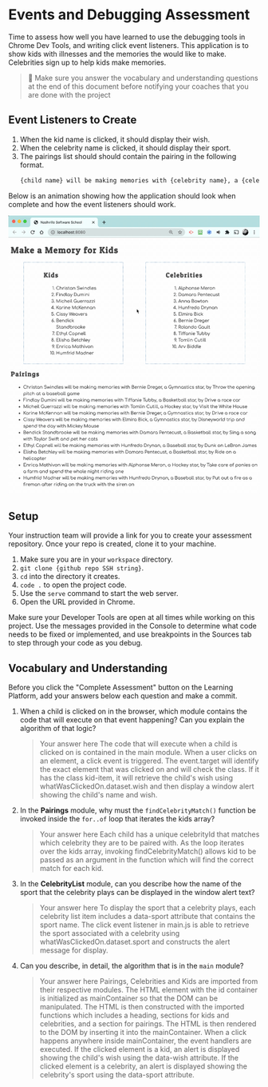 # Events and Debugging Assessment

Time to assess how well you have learned to use the debugging tools in Chrome Dev Tools, and writing click event listeners. This application is to show kids with illnesses and the memories the would like to make. Celebrities sign up to help kids make memories.

> 🧨 Make sure you answer the vocabulary and understanding questions at the end of this document before notifying your coaches that you are done with the project

## Event Listeners to Create

1. When the kid name is clicked, it should display their wish.
1. When the celebrity name is clicked, it should display their sport.
1. The pairings list should should contain the pairing in the following format.
    ```html
    {child name} will be making memories with {celebrity name}, a {celebrity sport} star, by {child wish}
    ```

Below is an animation showing how the application should look when complete and how the event listeners should work.

<img src="./images/debugging-events-assessment.gif" width="700px">

## Setup

Your instruction team will provide a link for you to create your assessment repository. Once your repo is created, clone it to your machine.

1. Make sure you are in your `workspace` directory.
1. `git clone {github repo SSH string}`.
1. `cd` into the directory it creates.
1. `code .` to open the project code.
1. Use the `serve` command to start the web server.
1. Open the URL provided in Chrome.

Make sure your Developer Tools are open at all times while working on this project. Use the messages provided in the Console to determine what code needs to be fixed or implemented, and use breakpoints in the Sources tab to step through your code as you debug.

## Vocabulary and Understanding

Before you click the "Complete Assessment" button on the Learning Platform, add your answers below each question and make a commit.

1. When a child is clicked on in the browser, which module contains the code that will execute on that event happening? Can you explain the algorithm of that logic?
   > Your answer here
   The code that will execute when a child is clicked on is contained in the main module. 
   When a user clicks on an element, a click event is triggered. The event.target will identify the exact element that was clicked on and will check the class. If it has the class kid-item, it will retrieve the child's wish using whatWasClickedOn.dataset.wish and then display a window alert showing the child's name and wish.

2. In the **Pairings** module, why must the `findCelebrityMatch()` function be invoked inside the `for..of` loop that iterates the kids array?
   > Your answer here
   Each child has a unique celebrityId that matches which celebrity they are to be paired with. As the loop iterates over the kids array, invoking findCelebrityMatch() allows kid to be passed as an argument in the function which will find the correct match for each kid.

3. In the **CelebrityList** module, can you describe how the name of the sport that the celebrity plays can be displayed in the window alert text?
   > Your answer here
   To display the sport that a celebrity plays, each celebrity list item includes a data-sport attribute that contains the sport name. The click event listener in main.js is able to retrieve the sport associated with a celebrity using whatWasClickedOn.dataset.sport and constructs the alert message for display.

4. Can you describe, in detail, the algorithm that is in the `main` module?
   > Your answer here
   Pairings, Celebrities and Kids are imported from their respective modules. The HTML element with the id container is initialized as mainContainer so that the DOM can be manipulated. The HTML is then constructed with the imported functions which includes a heading, sections for kids and celebrities, and a section for pairings. The HTML is then rendered to the DOM by inserting it into the mainContainer. When a click happens anywhere inside mainContainer, the event handlers are executed. If the clicked element is a kid, an alert is displayed showing the child's wish using the data-wish attribute. If the clicked element is a celebrity, an alert is displayed showing the celebrity's sport using the data-sport attribute.

